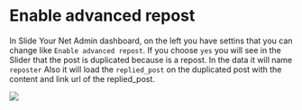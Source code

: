 # Enable advanced repost
In Slide Your Net Admin dashboard, on the left you have settins that you can change 
like `Enable advanced repost`. 
If you choose `yes` you will see in the Slider that the post is duplicated because is a repost. In the data it will name `reposter`
Also it will load the `replied_post` on the duplicated post with the content and link url of the replied_post.

![](images/Enable%20advanced%20repost%20.png)




